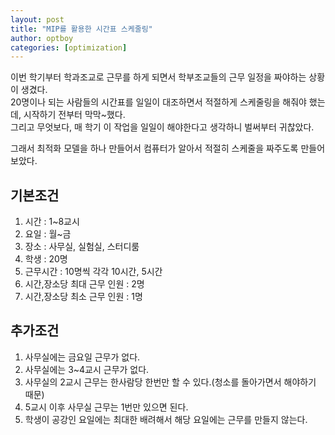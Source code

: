 ```yaml
---
layout: post
title: "MIP를 활용한 시간표 스케줄링"
author: optboy
categories: [optimization]
---
```


이번 학기부터 학과조교로 근무를 하게 되면서 학부조교들의 근무 일정을 짜야하는 상황이 생겼다.   
20명이나 되는 사람들의 시간표를 일일이 대조하면서 적절하게 스케줄링을 해줘야 했는데, 시작하기 전부터 막막~했다.  
그리고 무엇보다, 매 학기 이 작업을 일일이 해야한다고 생각하니 벌써부터 귀찮았다.  

그래서 최적화 모델을 하나 만들어서 컴퓨터가 알아서 적절히 스케줄을 짜주도록 만들어 보았다.

## 기본조건
1. 시간 : 1~8교시
2. 요일 : 월~금
3. 장소 : 사무실, 실험실, 스터디룸
4. 학생 : 20명
5. 근무시간 : 10명씩 각각 10시간, 5시간
6. 시간,장소당 최대 근무 인원 : 2명
7. 시간,장소당 최소 근무 인원 : 1명

## 추가조건
1. 사무실에는 금요일 근무가 없다.
2. 사무실에는 3~4교시 근무가 없다.
3. 사무실의 2교시 근무는 한사람당 한번만 할 수 있다.(청소를 돌아가면서 해야하기 때문)
4. 5교시 이후 사무실 근무는 1번만 있으면 된다.
5. 학생이 공강인 요일에는 최대한 배려해서 해당 요일에는 근무를 만들지 않는다.
